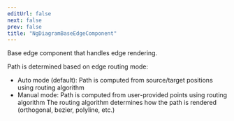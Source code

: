 ```yaml
---
editUrl: false
next: false
prev: false
title: "NgDiagramBaseEdgeComponent"
---
```


Base edge component that handles edge rendering.

Path is determined based on edge routing mode:
- Auto mode (default): Path is computed from source/target positions using routing algorithm
- Manual mode: Path is computed from user-provided points using routing algorithm
The routing algorithm determines how the path is rendered (orthogonal, bezier, polyline, etc.)
